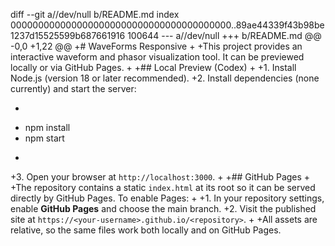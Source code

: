 diff --git a//dev/null b/README.md
index 0000000000000000000000000000000000000000..89ae44339f43b98be1237d15525599b687661916 100644
--- a//dev/null
+++ b/README.md
@@ -0,0 +1,22 @@
+# WaveForms Responsive
+
+This project provides an interactive waveform and phasor visualization tool. It can be previewed locally or via GitHub Pages.
+
+## Local Preview (Codex)
+
+1. Install Node.js (version 18 or later recommended).
+2. Install dependencies (none currently) and start the server:
+   ```bash
+   npm install
+   npm start
+   ```
+3. Open your browser at `http://localhost:3000`.
+
+## GitHub Pages
+
+The repository contains a static `index.html` at its root so it can be served directly by GitHub Pages. To enable Pages:
+
+1. In your repository settings, enable **GitHub Pages** and choose the main branch.
+2. Visit the published site at `https://<your-username>.github.io/<repository>`.
+
+All assets are relative, so the same files work both locally and on GitHub Pages.
